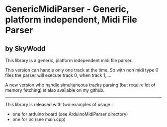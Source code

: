 # GenericMidiParser - Generic, platform independent, Midi File Parser
## by SkyWodd

This library is a generic, platform independent midi file parser.

This version can handle only one track at the time.
So with non midi type 0 files the parser will execute track 0, when track 1, ...

A new version who handle simultaneous tracks parsing (but require lot of memory fetching) is also available on my github.

---

This library is released with two examples of usage :
* one for arduino board (see ArduinoMidiParser directory)
* one for pc (see main.cpp)